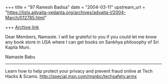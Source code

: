 +++
title = "97 Ramesh Badisa"
date = "2004-03-11"
upstream_url = "https://lists.advaita-vedanta.org/archives/advaita-l/2004-March/012785.html"

+++
[Archive link](https://lists.advaita-vedanta.org/archives/advaita-l/2004-March/012785.html)

Dear Members,
Namaste.
I will be grateful to you if you could let me know any book store in USA 
where I can get books on Sankhya philosophy of Sri Kapila Muni.

Namaste
Babu

_________________________________________________________________
Learn how to help protect your privacy and prevent fraud online at Tech 
Hacks & Scams. http://special.msn.com/msnbc/techsafety.armx


